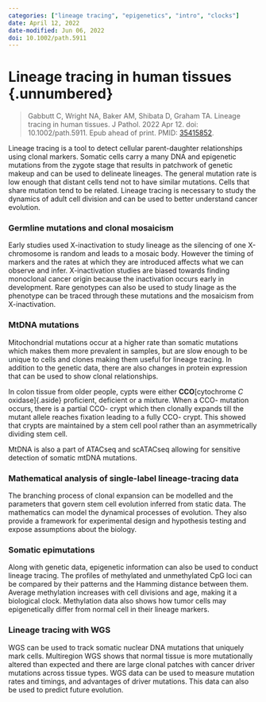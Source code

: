 ```yaml
---
categories: ["lineage tracing", "epigenetics", "intro", "clocks"]
date: April 12, 2022
date-modified: Jun 06, 2022
doi: 10.1002/path.5911
---
```


# Lineage tracing in human tissues {.unnumbered}

> Gabbutt C, Wright NA, Baker AM, Shibata D, Graham TA. Lineage tracing in human
> tissues. J Pathol. 2022 Apr 12. doi: 10.1002/path.5911. Epub ahead of print.
> PMID: [35415852](https://pubmed.ncbi.nlm.nih.gov/35415852/).

Lineage tracing is a tool to detect cellular parent-daughter relationships using
clonal markers. Somatic cells carry a many DNA and epigenetic mutations from the
zygote stage that results in patchwork of genetic makeup and can be used to
delineate lineages. The general mutation rate is low enough that distant cells
tend not to have similar mutations. Cells that share mutation tend to be
related. Lineage tracing is necessary to study the dynamics of adult cell
division and can be used to better understand cancer evolution.

### Germline mutations and clonal mosaicism  

Early studies used X-inactivation to study lineage as the silencing of one
X-chromosome is random and leads to a mosaic body. However the timing of markers
and the rates at which they are introduced affects what we can observe and
infer. X-inactivation studies are biased towards finding monoclonal cancer
origin because the inactivation occurs early in development. Rare genotypes can
also be used to study linage as the phenotype can be traced through these
mutations and the mosaicism from X-inactivation.


### MtDNA mutations

Mitochondrial mutations occur at a higher rate than somatic mutations which
makes them more prevalent in samples, but are slow enough to be unique to cells
and clones making them useful for lineage tracing. In addition to the genetic
data, there are also changes in protein expression that can be used to show
clonal relationships.

In colon tissue from older people, cypts were either **CCO**[cytochrome *C*
oxidase]{.aside} proficient, deficient or a mixture. When a CCO- mutation
occurs, there is a partial CCO- crypt which then clonally expands till the
mutant allele reaches fixation leading to a fully CCO- crypt. This showed that
crypts are maintained by a stem cell pool rather than an asymmetrically dividing
stem cell. 

MtDNA is also a part of ATACseq and scATACseq allowing for sensitive detection
of somatic mtDNA mutations.


### Mathematical analysis of single-label lineage-tracing data

The branching process of clonal expansion can be modelled and the parameters
that govern stem cell evolution inferred from static data. The mathematics can
model the dynamical processes of evolution. They also provide a framework for
experimental design and hypothesis testing and expose assumptions about the
biology.


### Somatic epimutations

Along with genetic data, epigenetic information can also be used to conduct
lineage tracing. The profiles of methylated and unmethylated CpG loci can be
compared by their patterns and the Hamming distance between them. Average
methylation increases with cell divisions and age, making it a biological clock.
Methylation data also shows how tumor cells may epigenetically differ from
normal cell in their lineage markers.

### Lineage tracing with WGS

WGS can be used to track somatic nuclear DNA mutations that uniquely mark cells.
Multiregion WGS shows that normal tissue is more mutationally altered than
expected and there are large clonal patches with cancer driver mutations across
tissue types. WGS data can be used to measure mutation rates and timings, and
advantages of driver mutations. This data can also be used to predict future
evolution.
